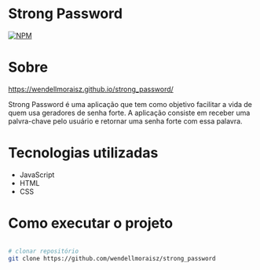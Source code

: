 # Strong Password
[![NPM](https://img.shields.io/npm/l/react)](https://github.com/wendellmoraisz/strong_password/blob/main/LICENSE)

# Sobre

https://wendellmoraisz.github.io/strong_password/

Strong Password é uma aplicação que tem como objetivo facilitar a vida de quem usa geradores de senha forte.
A aplicação consiste em receber uma palvra-chave pelo usuário e retornar uma senha forte com essa palavra.

# Tecnologias utilizadas
- JavaScript
- HTML
- CSS

# Como executar o projeto

```bash

# clonar repositório
git clone https://github.com/wendellmoraisz/strong_password
